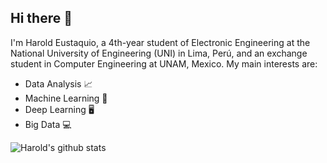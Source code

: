 ## Hi there 👋
I'm Harold Eustaquio, a 4th-year student of Electronic Engineering at the National University of Engineering (UNI) in Lima, Perú, and an exchange student in Computer Engineering at UNAM, Mexico. My main interests are:
- Data Analysis 📈
- Machine Learning 🤖
- Deep Learning 🖥️
- Big Data 💻

![Harold's github stats](https://github-readme-stats.vercel.app/api?username=haroldeustaqui&show_icons=true)
<!--
- 🔭 I’m currently working on ...
- 🌱 I’m currently learning ...
- 👯 I’m looking to collaborate on ...
- 🤔 I’m looking for help with ...
- 💬 Ask me about ...
- 📫 How to reach me: ...
- 😄 Pronouns: ...
- ⚡ Fun fact: ...

[![Anurag's github stats](https://github-readme-stats.vercel.app/api?username=haroldeustaquio)](https://github.com/anuraghazra/github-readme-stats)

![Anurag's github stats](https://github-readme-stats.vercel.app/api?username=haroldeustaquio&hide=contribs,prs)

![Anurag's github stats](https://github-readme-stats.vercel.app/api?username=haroldeustaquio&count_private=true)

-->

